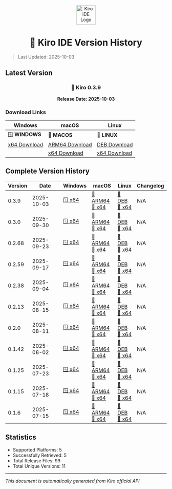 <div align="center">
  <img src="./public/kiro.png" alt="Kiro IDE Logo" width="60" height="60">
  
  # 🚀 Kiro IDE Version History
</div>

> Last Updated: 2025-10-03

## Latest Version

<div align="center">

### 📌 Kiro 0.3.9

**Release Date: 2025-10-03**

</div>

### Download Links

| Windows | macOS | Linux |
|---------|-------|-------|
| 🪟 **WINDOWS** | 🍎 **MACOS** | 🐧 **LINUX** |
| [x64 Download](https://prod.download.desktop.kiro.dev/releases/202510022241-Kiro-win32-x64.exe) | [ARM64 Download](https://prod.download.desktop.kiro.dev/releases/202510022241-Kiro-dmg-darwin-arm64.dmg) | [DEB Download](https://prod.download.desktop.kiro.dev/releases/202510022241--distro-linux-x64-deb/202510022241-distro-linux-x64.deb) |
| | [x64 Download](https://prod.download.desktop.kiro.dev/releases/202510022241-Kiro-dmg-darwin-x64.dmg) | [x64 Download](https://prod.download.desktop.kiro.dev/releases/202510022241--distro-linux-x64-tar-gz/202510022241-distro-linux-x64.tar.gz) |

## Complete Version History

| Version | Date | Windows | macOS | Linux | Changelog |
|---------|------|---------|-------|-------|----------|
| 0.3.9 | 2025-10-03 | [🪟 x64](https://prod.download.desktop.kiro.dev/releases/202510022241-Kiro-win32-x64.exe) | [🍎 ARM64](https://prod.download.desktop.kiro.dev/releases/202510022241-Kiro-dmg-darwin-arm64.dmg)<br>[🍎 x64](https://prod.download.desktop.kiro.dev/releases/202510022241-Kiro-dmg-darwin-x64.dmg) | [🐧 DEB](https://prod.download.desktop.kiro.dev/releases/202510022241--distro-linux-x64-deb/202510022241-distro-linux-x64.deb)<br>[🐧 x64](https://prod.download.desktop.kiro.dev/releases/202510022241--distro-linux-x64-tar-gz/202510022241-distro-linux-x64.tar.gz) | N/A |
| 0.3.0 | 2025-09-30 | [🪟 x64](https://prod.download.desktop.kiro.dev/releases/202509300138-Kiro-win32-x64.exe) | [🍎 ARM64](https://prod.download.desktop.kiro.dev/releases/202509300138-Kiro-dmg-darwin-arm64.dmg)<br>[🍎 x64](https://prod.download.desktop.kiro.dev/releases/202509300138-Kiro-dmg-darwin-x64.dmg) | [🐧 DEB](https://prod.download.desktop.kiro.dev/releases/202509300138--distro-linux-x64-deb/202509300138-distro-linux-x64.deb)<br>[🐧 x64](https://prod.download.desktop.kiro.dev/releases/202509300138--distro-linux-x64-tar-gz/202509300138-distro-linux-x64.tar.gz) | N/A |
| 0.2.68 | 2025-09-23 | [🪟 x64](https://prod.download.desktop.kiro.dev/releases/202509232137-Kiro-win32-x64.exe) | [🍎 ARM64](https://prod.download.desktop.kiro.dev/releases/202509232137-Kiro-dmg-darwin-arm64.dmg)<br>[🍎 x64](https://prod.download.desktop.kiro.dev/releases/202509232137-Kiro-dmg-darwin-x64.dmg) | [🐧 DEB](https://prod.download.desktop.kiro.dev/releases/202509232137--distro-linux-x64-deb/202509232137-distro-linux-x64.deb)<br>[🐧 x64](https://prod.download.desktop.kiro.dev/releases/202509232137--distro-linux-x64-tar-gz/202509232137-distro-linux-x64.tar.gz) | N/A |
| 0.2.59 | 2025-09-17 | [🪟 x64](https://prod.download.desktop.kiro.dev/releases/202509172055-Kiro-win32-x64.exe) | [🍎 ARM64](https://prod.download.desktop.kiro.dev/releases/202509172055-Kiro-dmg-darwin-arm64.dmg)<br>[🍎 x64](https://prod.download.desktop.kiro.dev/releases/202509172055-Kiro-dmg-darwin-x64.dmg) | [🐧 DEB](https://prod.download.desktop.kiro.dev/releases/202509172055--distro-linux-x64-deb/202509172055-distro-linux-x64.deb)<br>[🐧 x64](https://prod.download.desktop.kiro.dev/releases/202509172055--distro-linux-x64-tar-gz/202509172055-distro-linux-x64.tar.gz) | N/A |
| 0.2.38 | 2025-09-04 | [🪟 x64](https://prod.download.desktop.kiro.dev/releases/202509032213-Kiro-win32-x64.exe) | [🍎 ARM64](https://prod.download.desktop.kiro.dev/releases/202509032213-Kiro-dmg-darwin-arm64.dmg)<br>[🍎 x64](https://prod.download.desktop.kiro.dev/releases/202509032213-Kiro-dmg-darwin-x64.dmg) | [🐧 DEB](https://prod.download.desktop.kiro.dev/releases/202509032213--distro-linux-x64-deb/202509032213-distro-linux-x64.deb)<br>[🐧 x64](https://prod.download.desktop.kiro.dev/releases/202509032213--distro-linux-x64-tar-gz/202509032213-distro-linux-x64.tar.gz) | N/A |
| 0.2.13 | 2025-08-15 | [🪟 x64](https://prod.download.desktop.kiro.dev/releases/202508150626-Kiro-win32-x64.exe) | [🍎 ARM64](https://prod.download.desktop.kiro.dev/releases/202508150626-Kiro-dmg-darwin-arm64.dmg)<br>[🍎 x64](https://prod.download.desktop.kiro.dev/releases/202508150626-Kiro-dmg-darwin-x64.dmg) | [🐧 DEB](https://prod.download.desktop.kiro.dev/releases/202508150626--distro-linux-x64-deb/202508150626-distro-linux-x64.deb)<br>[🐧 x64](https://prod.download.desktop.kiro.dev/releases/202508150626--distro-linux-x64-tar-gz/202508150626-distro-linux-x64.tar.gz) | N/A |
| 0.2.0 | 2025-08-11 | [🪟 x64](https://prod.download.desktop.kiro.dev/releases/202508110105-Kiro-win32-x64.exe) | [🍎 ARM64](https://prod.download.desktop.kiro.dev/releases/202508110105-Kiro-dmg-darwin-arm64.dmg)<br>[🍎 x64](https://prod.download.desktop.kiro.dev/releases/202508110105-Kiro-dmg-darwin-x64.dmg) | [🐧 DEB](https://prod.download.desktop.kiro.dev/releases/202508110105--distro-linux-x64-deb/202508110105-distro-linux-x64.deb)<br>[🐧 x64](https://prod.download.desktop.kiro.dev/releases/202508110105--distro-linux-x64-tar-gz/202508110105-distro-linux-x64.tar.gz) | N/A |
| 0.1.42 | 2025-08-02 | [🪟 x64](https://prod.download.desktop.kiro.dev/releases/202508020313-Kiro-win32-x64.exe) | [🍎 ARM64](https://prod.download.desktop.kiro.dev/releases/202508020230-Kiro-dmg-darwin-arm64.dmg)<br>[🍎 x64](https://prod.download.desktop.kiro.dev/releases/202508020251-Kiro-dmg-darwin-x64.dmg) | [🐧 DEB](https://prod.download.desktop.kiro.dev/releases/202508020245--distro-linux-x64-deb/202508020245-distro-linux-x64.deb)<br>[🐧 x64](https://prod.download.desktop.kiro.dev/releases/202508020245--distro-linux-x64-tar-gz/202508020245-distro-linux-x64.tar.gz) | N/A |
| 0.1.25 | 2025-07-23 | [🪟 x64](https://prod.download.desktop.kiro.dev/releases/202507232058-Kiro-win32-x64.exe) | [🍎 ARM64](https://prod.download.desktop.kiro.dev/releases/202507232015-Kiro-dmg-darwin-arm64.dmg)<br>[🍎 x64](https://prod.download.desktop.kiro.dev/releases/202507232041-Kiro-dmg-darwin-x64.dmg) | [🐧 DEB](https://prod.download.desktop.kiro.dev/releases/202507232027--distro-linux-x64-deb/202507232027-distro-linux-x64.deb)<br>[🐧 x64](https://prod.download.desktop.kiro.dev/releases/202507232027--distro-linux-x64-tar-gz/202507232027-distro-linux-x64.tar.gz) | N/A |
| 0.1.15 | 2025-07-18 | [🪟 x64](https://prod.download.desktop.kiro.dev/releases/202507180417-Kiro-win32-x64.exe) | [🍎 ARM64](https://prod.download.desktop.kiro.dev/releases/202507180224-Kiro-dmg-darwin-arm64.dmg)<br>[🍎 x64](https://prod.download.desktop.kiro.dev/releases/202507180243-Kiro-dmg-darwin-x64.dmg) | [🐧 DEB](https://prod.download.desktop.kiro.dev/releases/202507180237--distro-linux-x64-deb/202507180237-distro-linux-x64.deb)<br>[🐧 x64](https://prod.download.desktop.kiro.dev/releases/202507180237--distro-linux-x64-tar-gz/202507180237-distro-linux-x64.tar.gz) | N/A |
| 0.1.6 | 2025-07-15 | [🪟 x64](https://prod.download.desktop.kiro.dev/releases/202507160015-Kiro-win32-x64.exe) | [🍎 ARM64](https://prod.download.desktop.kiro.dev/releases/202507152330-Kiro-dmg-darwin-arm64.dmg)<br>[🍎 x64](https://prod.download.desktop.kiro.dev/releases/202507152349-Kiro-dmg-darwin-x64.dmg) | [🐧 DEB](https://prod.download.desktop.kiro.dev/releases/202507152342--distro-linux-x64-deb/202507152342-distro-linux-x64.deb)<br>[🐧 x64](https://prod.download.desktop.kiro.dev/releases/202507152342--distro-linux-x64-tar-gz/202507152342-distro-linux-x64.tar.gz) | N/A |

## Statistics

- Supported Platforms: 5
- Successfully Retrieved: 5
- Total Release Files: 99
- Total Unique Versions: 11

---

*This document is automatically generated from Kiro official API*
